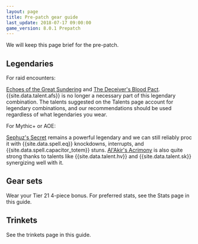 ```yaml
---
layout: page
title: Pre-patch gear guide
last_update: 2018-07-17 09:00:00
game_version: 8.0.1 Prepatch
---
```


We will keep this page brief for the pre-patch.

## Legendaries

For raid encounters:

<a href="http://bfa.wowhead.com/item=137074/echoes-of-the-great-sundering">Echoes of the Great Sundering</a> and <a href="http://bfa.wowhead.com/item=137035/the-deceivers-blood-pact">The Deceiver's Blood Pact</a>. {{site.data.talent.afs}} is no longer a necessary part of this legendary combination. The talents suggested on the Talents page account for legendary combinations, and our recommendations should be used regardless of what legendaries you wear.

For Mythic+ or AOE:

<a href="http://bfa.wowhead.com/item=132452/sephuzs-secret">Sephuz's Secret</a> remains a powerful legendary and we can still reliably proc it with {{site.data.spell.eq}} knockdowns, interrupts, and {{site.data.spell.capacitor_totem}} stuns. <a href="http://bfa.wowhead.com/item=137102/alakirs-acrimony">Al'Akir's Acrimony</a> is also quite strong thanks to talents like {{site.data.talent.hv}} and {{site.data.talent.sk}} synergizing well with it.

## Gear sets

Wear your Tier 21 4-piece bonus. For preferred stats, see the Stats page in this guide.

## Trinkets

See the trinkets page in this guide.
